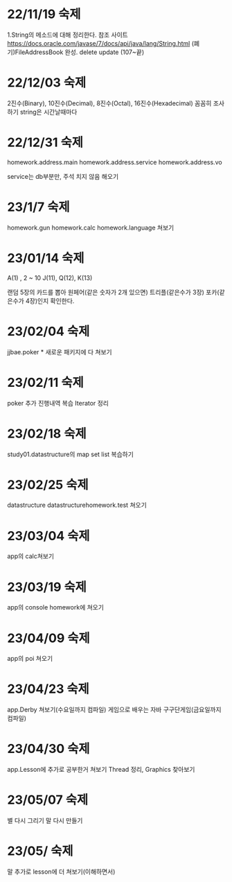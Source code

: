 22/11/19 숙제
=====
1.String의 메소드에 대해 정리한다. 
참조 사이트 https://docs.oracle.com/javase/7/docs/api/java/lang/String.html
(폐기)FileAddressBook 완성.
	delete update (107~끝)

# 22/12/03 숙제

2진수(Binary), 10진수(Decimal), 8진수(Octal), 16진수(Hexadecimal) 꼼꼼히 조사하기
string은 시간날때마다 
	

# 22/12/31 숙제

homework.address.main
homework.address.service
homework.address.vo

service는 db부분만, 주석 치지 않음
해오기

# 23/1/7 숙제

homework.gun
homework.calc
homework.language
쳐보기

# 23/01/14 숙제

A(1) , 2 ~ 10
J(11), Q(12), K(13)

랜덤 5장의 카드를 뽑아 원페어(같은 숫자가 2개 있으면) 트리플(같은수가 3장) 포카(같은수가 4장)인지 확인한다.

# 23/02/04 숙제
jjbae.poker * 새로운 패키지에 다 쳐보기

# 23/02/11 숙제
poker 추가 진행내역 복습
Iterator 정리

# 23/02/18 숙제
study01.datastructure의 map set list 복습하기

# 23/02/25 숙제
datastructure datastructurehomework.test 쳐오기

# 23/03/04 숙제
app의 calc쳐보기
# 23/03/19 숙제
app의 console homework에 쳐오기

# 23/04/09 숙제
app의 poi 쳐오기

# 23/04/23 숙제
app.Derby 쳐보기(수요일까지 컴파일)
게임으로 배우는 자바 구구단게임(금요일까지 컴파일)
# 23/04/30 숙제
app.Lesson에 추가로 공부한거 쳐보기
Thread 정리, Graphics 찾아보기
# 23/05/07 숙제
별 다시 그리기
말 다시 만들기
# 23/05/ 숙제
말 추가로 lesson에 더 쳐보기(이해하면서)